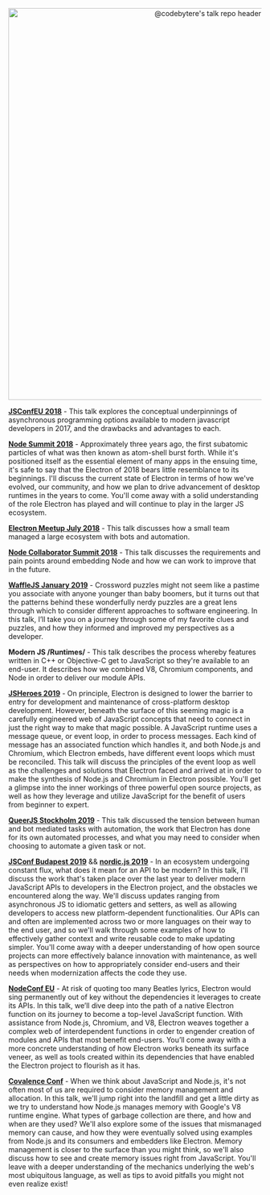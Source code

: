<p align="center">
  <img width="778" src="https://user-images.githubusercontent.com/2036040/66464336-12e11d80-ea7f-11e9-8e7d-1705341a42d2.png", alt="@codebytere's talk repo header">
</p>

**[JSConfEU 2018](https://2018.jsconf.eu/)** - This talk explores the conceptual underpinnings of asynchronous programming options available to modern javascript developers in 2017, and the drawbacks and advantages to each.

**[Node Summit 2018](http://www.nodesummit.com/)** - Approximately three years ago, the first subatomic particles of what was then known as atom-shell burst forth. While it's positioned itself as the essential element of many apps in the ensuing time, it's safe to say that the Electron of 2018 bears little resemblance to its beginnings. I'll discuss the current state of Electron in terms of how we've evolved, our community, and how we plan to drive advancement of desktop runtimes in the years to come. You'll come away with a solid understanding of the role Electron has played and will continue to play in the larger JS ecosystem.

**[Electron Meetup July 2018](https://www.meetup.com/Bay-Area-Electron-User-Group)** - This talk discusses how a small team managed a large ecosystem with bots and automation.

**[Node Collaborator Summit 2018](https://github.com/nodejs/summit/blob/master/2018-10-Vancouver/agenda.md)** - This talk discusses the requirements and pain points around embedding Node and how we can work to improve that in the future.

**[WaffleJS January 2019](https://wafflejs.com)** - Crossword puzzles might not seem like a pastime you associate with anyone younger than baby boomers, but it turns out that the patterns behind these wonderfully nerdy puzzles are a great lens through which to consider different approaches to software engineering. In this talk, I’ll take you on a journey through some of my favorite clues and puzzles, and how they informed and improved my perspectives as a developer.

**Modern JS /Runtimes/** - This talk describes the process whereby features written in C++ or Objective-C get to JavaScript so they're available to an end-user. It describes how we combined V8, Chromium components, and Node in order to deliver our module APIs.

**[JSHeroes 2019](https://jsheroes.io)** - On principle, Electron is designed to lower the barrier to entry for development and maintenance of cross-platform desktop development. However, beneath the surface of this seeming magic is a carefully engineered web of JavaScript concepts that need to connect in just the right way to make that magic possible. A JavaScript runtime uses a message queue, or event loop, in order to process messages. Each kind of message has an associated function which handles it, and both Node.js and Chromium, which Electron embeds, have different event loops which must be reconciled. This talk will discuss the principles of the event loop as well as the challenges and solutions that Electron faced and arrived at in order to make the synthesis of Node.js and Chromium in Electron possible. You'll get a glimpse into the inner workings of three powerful open source projects, as well as how they leverage and utilize JavaScript for the benefit of users from beginner to expert.

**[QueerJS Stockholm 2019](https://queerjs.com/stockholm)** - This talk discussed the tension between human and bot mediated tasks with automation, the work that Electron has done for its own automated processes, and what you may need to consider when choosing to automate a given task or not.

**[JSConf Budapest 2019](https://jsconfbp.com)** && **[nordic.js 2019](https://nordicjs.com/2019)** - In an ecosystem undergoing constant flux, what does it mean for an API to be modern? In this talk, I'll discuss the work that's taken place over the last year to deliver modern JavaScript APIs to developers in the Electron project, and the obstacles we encountered along the way. We'll discuss updates ranging from asynchronous JS to idiomatic getters and setters, as well as allowing developers to access new platform-dependent functionalities. Our APIs can and often are implemented across two or more languages on their way to the end user, and so we'll walk through some examples of how to effectively gather context and write reusable code to make updating simpler. You'll come away with a deeper understanding of how open source projects can more effectively balance innovation with maintenance, as well as perspectives on how to appropriately consider end-users and their needs when modernization affects the code they use.

**[NodeConf EU](https://www.nodeconf.eu/)** - At risk of quoting too many Beatles lyrics, Electron would sing permanently out of key without the dependencies it leverages to create its APIs. In this talk, we’ll dive deep into the path of a native Electron function on its journey to become a top-level JavaScript function. With assistance from Node.js, Chromium, and V8, Electron weaves together a complex web of interdependent functions in order to engender creation of modules and APIs that most benefit end-users. You’ll come away with a more concrete understanding of how Electron works beneath its surface veneer, as well as tools created within its dependencies that have enabled the Electron project to flourish as it has.

**[Covalence Conf](https://www.covalenceconf.com/)** - When we think about JavaScript and Node.js, it's not often most of us are required to consider memory management and allocation. In this talk, we'll jump right into the landfill and get a little dirty as we try to understand how Node.js manages memory with Google's V8 runtime engine. What types of garbage collection are there, and how and when are they used? We'll also explore some of the issues that mismanaged memory can cause, and how they were eventually solved using examples from Node.js and its consumers and embedders like Electron. Memory management is closer to the surface than you might think, so we'll also discuss how to see and create memory issues right from JavaScript. You'll leave with a deeper understanding of the mechanics underlying the web's most ubiquitous language, as well as tips to avoid pitfalls you might not even realize exist!